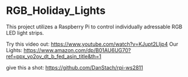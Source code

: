 # RGB_Holiday_Lights

This project utilizes a Raspberry Pi to control individually adressable RGB LED light strips.

Try this video out: https://www.youtube.com/watch?v=KJupt2LIjp4
Our Lights: https://www.amazon.com/dp/B01AU6UG70?ref=ppx_yo2ov_dt_b_fed_asin_title&th=1

give this a shot: 
https://github.com/DanStach/rpi-ws2811
